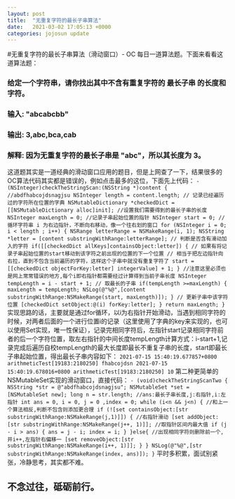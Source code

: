 ```yaml
---
layout: post
title:  "无重复字符的最长子串算法"
date:   2021-03-02 17:05:13 +0000
categories: jojosun update
---
```

#无重复字符的最长子串算法（滑动窗口）- OC
每日一道算法题。下面来看看这道算法题：
### 给定一个字符串，请你找出其中不含有重复字符的 最长子串 的长度和字符。
### 输入: "abcabcbb"
### 输出: 3,abc,bca,cab
### 解释: 因为无重复字符的最长子串是 "abc"，所以其长度为 3。 
这道题其实是一道经典的滑动窗口应用的题目，但是上网查了一下，结果很多的OC算法代码其实都是错误的，例如点击最多的这位[](https://www.jianshu.com/p/b3b7a33c73f7)，下面先上代码：
`- (NSInteger)checkTheStringScan:(NSString *)content {
    //abdfhabcojdsnagjsu
    NSInteger length = content.length;
    // 记录已经遍历过的字符所在位置的字典
    NSMutableDictionary *checkedDict = [[NSMutableDictionary alloc]init];
    //设置我们需要得到的最长子串的长度
    NSInteger maxLength = 0;
    //记录子串起始位置的指针
    NSInteger start = 0;
    // 循环字符串 i 为右边指针，不断向右移动，像一个往右划的窗口
    for (NSInteger i = 0; i < length ; i++) {
        NSRange letterRange = NSMakeRange(i, 1);
        NSString *letter = [content substringWithRange:letterRange];
        // 判断是否含有滑动加入的字符
        if([[checkedDict allKeys]containsObject:letter]) {
            // 如果有将记录子串起始位置的start移动到该字符之前出现的位置的下一个位置
            // 相当于把左边指针向右拉，直到不包含当前遍历的字符，这样这个子串中就没有重复字符了
            start = [[checkedDict objectForKey:letter] integerValue] + 1;
        }
        //注意这里必须也是网上常常错误的地方,每个i即右指针都需要经过计算得到当前子串长度
        NSInteger tempLength = i - start + 1;
        // 取最长的子串
        if(tempLength >=maxLength) {
            maxLength = tempLength;
            NSLog(@"%@",[content substringWithRange:NSMakeRange(start, maxLength)]);
        }
        // 更新子串中该字符位置
        [checkedDict setObject:@(i) forKey:letter];
    }
    return maxLength;
}`
实现思路的话，主要就是通过for循环，以i为右指针开始滑动，当遇到相同字符的时候，对两者后面的一个进行位置i的记录（这里使用了字典的key来实现的，也可以使用Set实现，唯一性保证），记录完相同字符后，左指针start记录相同字符前者的后一个字符位置，取左右指针的中间长度tempLength计算方式：i-start+1,记录完成后遍历自校tempLength的最大长度即最长不重复子串的长度，start即最长子串起始位置，得出最长子串内容如下：
`2021-07-15 15:40:19.677857+0800 arithmeticTest[19183:2180250] fhabcojdsn
2021-07-15 15:40:19.678016+0800 arithmeticTest[19183:2180250] 10`
第二种更简单的NSMutableSet实现的滑动窗口，直接代码：
`- (void)checkTheStringScanTwo {
    NSString *str = @"abdfhabcojdsnagjsu";
    NSMutableSet *set = [NSMutableSet new];
    long n = str.length;
    //ans:最长子串长度,j:右指针,i:左指针
    int ans = 0, i = 0, j = 0 ,index = 0;
    while (i<n && j<n) {
        //和上一个算法相反,判断不包含则添加更合理
        if (![set containsObject:[str substringWithRange:NSMakeRange(j,1)]]) {
            //右指针滑动
            [set addObject:[str substringWithRange:NSMakeRange(j++, 1)]];
            //取指针区间内最大值
            if (j - i > ans) {
                ans = j - i;
                index = i;
            }
        }else{
            //出现相同字符则删除前一个,并i++,左指针右偏移一
            [set removeObject:[str substringWithRange:NSMakeRange(i++, 1)]];
        }
}
    NSLog(@"%@",[str substringWithRange:NSMakeRange(index, ans)]);
}`
	平时多积累，面试别紧张，冷静思考，其实都不难。
## 不念过往，砥砺前行。
